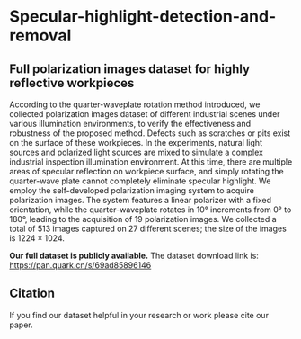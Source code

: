 # Specular-highlight-detection-and-removal
## Full polarization images dataset for highly reflective workpieces
According to the quarter-waveplate rotation method introduced, we collected polarization images dataset of different industrial scenes under various illumination environments, to verify the effectiveness and robustness of the proposed method. Defects such as scratches or pits exist on the surface of these workpieces. In the experiments, natural light sources and polarized light sources are mixed to simulate a complex industrial inspection illumination environment. At this time, there are multiple areas of specular reflection on workpiece surface, and simply rotating the quarter-wave plate cannot completely eliminate specular highlight. We employ the self-developed polarization imaging system to acquire polarization images. The system features a linear polarizer with a fixed orientation, while the quarter-waveplate rotates in 10° increments from 0° to 180°, leading to the acquisition of 19 polarization images. We collected a total of 513 images captured on 27 different scenes; the size of the images is $1224 \times 1024$.

**Our full dataset is publicly available.**
The dataset download link is: https://pan.quark.cn/s/69ad85896146

## Citation
If you find our dataset helpful in your research or work please cite our paper.

